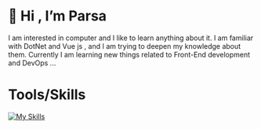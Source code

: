  # 👋 Hi , I’m Parsa
 
I am interested in computer and I like to learn anything about it. I am familiar with DotNet and Vue js , and I am trying to deepen my knowledge about them.
Currently I am learning new things related to Front-End development and DevOps ...


 # Tools/Skills
 [![My Skills](https://skillicons.dev/icons?i=cs,dotnet,js,vue,nuxt,html,css,sass,bootstrap,tailwind,git,github,linux,bash,docker)](https://github.com/ParsaJR/ParsaJR)
 
